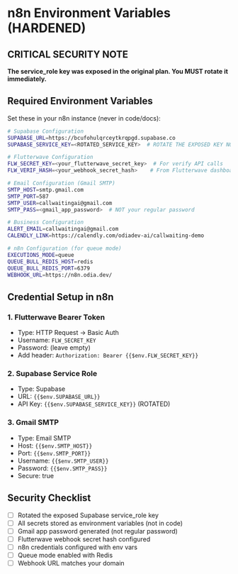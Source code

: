 # n8n Environment Variables (HARDENED)

## CRITICAL SECURITY NOTE
**The service_role key was exposed in the original plan. You MUST rotate it immediately.**

## Required Environment Variables

Set these in your n8n instance (never in code/docs):

```bash
# Supabase Configuration
SUPABASE_URL=https://bcufohulqrceytkrqpgd.supabase.co
SUPABASE_SERVICE_KEY=<ROTATED_SERVICE_KEY>  # ROTATE THE EXPOSED KEY NOW

# Flutterwave Configuration
FLW_SECRET_KEY=<your_flutterwave_secret_key>  # For verify API calls
FLW_VERIF_HASH=<your_webhook_secret_hash>    # From Flutterwave dashboard

# Email Configuration (Gmail SMTP)
SMTP_HOST=smtp.gmail.com
SMTP_PORT=587
SMTP_USER=callwaitingai@gmail.com
SMTP_PASS=<gmail_app_password>  # NOT your regular password

# Business Configuration
ALERT_EMAIL=callwaitingai@gmail.com
CALENDLY_LINK=https://calendly.com/odiadev-ai/callwaiting-demo

# n8n Configuration (for queue mode)
EXECUTIONS_MODE=queue
QUEUE_BULL_REDIS_HOST=redis
QUEUE_BULL_REDIS_PORT=6379
WEBHOOK_URL=https://n8n.odia.dev/
```

## Credential Setup in n8n

### 1. Flutterwave Bearer Token
- Type: HTTP Request → Basic Auth
- Username: `FLW_SECRET_KEY`
- Password: (leave empty)
- Add header: `Authorization: Bearer {{$env.FLW_SECRET_KEY}}`

### 2. Supabase Service Role
- Type: Supabase
- URL: `{{$env.SUPABASE_URL}}`
- API Key: `{{$env.SUPABASE_SERVICE_KEY}}` (ROTATED)

### 3. Gmail SMTP
- Type: Email SMTP
- Host: `{{$env.SMTP_HOST}}`
- Port: `{{$env.SMTP_PORT}}`
- Username: `{{$env.SMTP_USER}}`
- Password: `{{$env.SMTP_PASS}}`
- Secure: true

## Security Checklist

- [ ] Rotated the exposed Supabase service_role key
- [ ] All secrets stored as environment variables (not in code)
- [ ] Gmail app password generated (not regular password)
- [ ] Flutterwave webhook secret hash configured
- [ ] n8n credentials configured with env vars
- [ ] Queue mode enabled with Redis
- [ ] Webhook URL matches your domain
